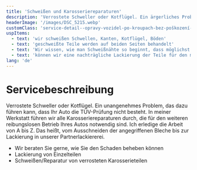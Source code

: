 ```yaml
---
title: 'Schweißen und Karosseriereparaturen'
description: 'Verrostete Schweller oder Kotflügel. Ein ärgerliches Problem, das dazu führen kann, dass Ihr Auto die TÜV-Prüfung nicht besteht. In meiner Werkstatt führen wir alle Karosseriereparaturen durch, die nötig sind, damit Ihr Auto wieder einwandfrei läuft. Ich erledige die Arbeit von A bis Z. Das heißt, vom Ausschneiden der angegriffenen Bleche bis zur Lackierung in unserer Partnerlackiererei.'
headerImage: '/images/DSC_5215.webp'
customClass: 'service-detail--opravy-vozidel-po-kroupach-bez-poškození-laku'
uspItems:
  - text: 'wir schweißen Schwellen, Kanten, Kotflügel, Böden'
  - text: 'geschweißte Teile werden auf beiden Seiten behandelt'
  - text: 'Wir wissen, wie man Schweißnähte so beginnt, dass möglichst wenig Dichtungsmasse verbraucht wird.'
  - text: 'können wir eine nachträgliche Lackierung der Teile für den maximalen Schutz Ihres Fahrzeugs veranlassen.'
lang: 'de'
---
```


# Servicebeschreibung

Verrostete Schweller oder Kotflügel. Ein unangenehmes Problem, das dazu führen kann, dass Ihr Auto die TÜV-Prüfung nicht besteht. In meiner Werkstatt führen wir alle Karosseriereparaturen durch, die für den weiteren reibungslosen Betrieb Ihres Autos notwendig sind. Ich erledige die Arbeit von A bis Z. Das heißt, vom Ausschneiden der angegriffenen Bleche bis zur Lackierung in unserer Partnerlackiererei.

<ul>
  <li>Wir beraten Sie gerne, wie Sie den Schaden beheben können</li>
  <li>Lackierung von Einzelteilen</li>
  <li>Schweißen/Reparatur von verrosteten Karosserieteilen</li>
</ul>
